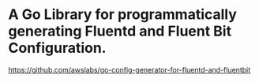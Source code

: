 # A Go Library for programmatically generating Fluentd and Fluent Bit Configuration.
https://github.com/awslabs/go-config-generator-for-fluentd-and-fluentbit
